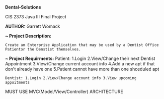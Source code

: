 **Dental-Solutions**

CIS 2373 Java III Final Project

**AUTHOR:** Garrett Womack

  **~ Project Description:**

    Create an Enterprise Application that may be used by a Dentist Office Patientor the Denstist themselves.

  **~ Project Requirments:**
    Patient: 1.Login 2.View/Change their next Dentist Appointment 3.View/Change current account info 4.Add a new apt if that don't already have one 5.Patient cannot have more than one shceduled apt

    Dentist: 1.Login 2.View/Change account info 3.View upcoming appoitments

MUST USE MVC(Model/View/Controller) ARCHITECTURE

